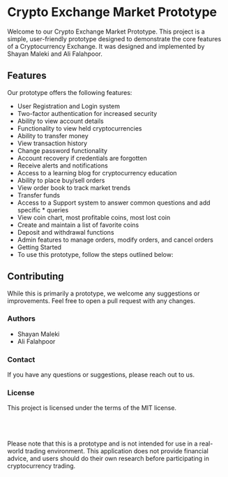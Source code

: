 # Crypto Exchange Market Prototype

Welcome to our Crypto Exchange Market Prototype. This project is a simple, user-friendly prototype designed to demonstrate the core features of a Cryptocurrency Exchange. It was designed and implemented by Shayan Maleki and Ali Falahpoor.

## Features

Our prototype offers the following features:

- User Registration and Login system
- Two-factor authentication for increased security
- Ability to view account details
- Functionality to view held cryptocurrencies
- Ability to transfer money
- View transaction history
- Change password functionality
- Account recovery if credentials are forgotten
- Receive alerts and notifications
- Access to a learning blog for cryptocurrency education
- Ability to place buy/sell orders
- View order book to track market trends
- Transfer funds
- Access to a Support system to answer common questions and add specific \* queries
- View coin chart, most profitable coins, most lost coin
- Create and maintain a list of favorite coins
- Deposit and withdrawal functions
- Admin features to manage orders, modify orders, and cancel orders
- Getting Started
- To use this prototype, follow the steps outlined below:

## Contributing

While this is primarily a prototype, we welcome any suggestions or improvements. Feel free to open a pull request with any changes.

### Authors

- Shayan Maleki
- Ali Falahpoor

### Contact

If you have any questions or suggestions, please reach out to us.

### License

This project is licensed under the terms of the MIT license.

<br/>
<br/>
<br/>
Please note that this is a prototype and is not intended for use in a real-world trading environment. This application does not provide financial advice, and users should do their own research before participating in cryptocurrency trading.

